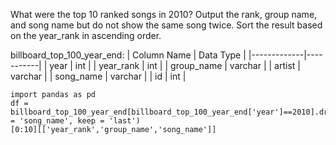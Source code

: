 What were the top 10 ranked songs in 2010?
Output the rank, group name, and song name but do not show the same song twice.
Sort the result based on the year_rank in ascending order.

billboard_top_100_year_end:
| Column Name | Data Type |
|-------------|-----------|
| year        | int       |
| year_rank   | int       |
| group_name  | varchar   |
| artist      | varchar   |
| song_name   | varchar   |
| id          | int       |

```
import pandas as pd
df = billboard_top_100_year_end[billboard_top_100_year_end['year']==2010].drop_duplicates(subset = 'song_name', keep = 'last')
[0:10][['year_rank','group_name','song_name']]
```

